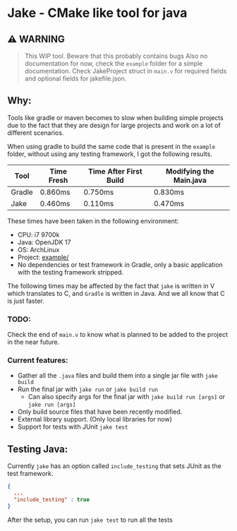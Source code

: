 # Jake - CMake like tool for java

## :warning: WARNING

> This WIP tool. Beware that this probably contains bugs
> Also no documentation for now, check the `example` folder for a simple documentation.
> Check JakeProject struct in `main.v` for required fields and optional fields for jakefile.json.

## Why:

Tools like gradle or maven becomes to slow when building simple projects due to the fact that they are design for large projects and work on a lot of different scenarios.

When using gradle to build the same code that is present in the `example` folder, without using any testing framework, I got the following results.

| Tool   | Time Fresh | Time After First Build | Modifying the Main.java |
| ------ | ---------- | ---------------------- | ---------------------- |
| Gradle | 0.860ms    | 0.750ms                | 0.830ms                |
| Jake   | 0.460ms    | 0.110ms                | 0.470ms                |

These times have been taken in the following environment:
- CPU: i7 9700k
- Java: OpenJDK 17
- OS: ArchLinux
- Project: [example/]()
- No dependencies or test framework in Gradle, only a basic application with the testing framework stripped.

The following times may be affected by the fact that `jake` is written in V which translates to C, and `Gradle` is written in Java. And we all know that C is just faster.

### TODO:

Check the end of `main.v` to know what is planned to be added to the project in the near future.

### Current features:

- Gather all the `.java` files and build them into a single jar file with `jake build`
- Run the final jar with `jake run` or `jake build run`
  - Can also specify args for the final jar with `jake build run [args]` or `jake run [args]`
- Only build source files that have been recently modified.
- External library support. (Only local libraries for now)
- Support for tests with JUnit `jake test`

## Testing Java:

Currently `jake` has an option called `include_testing` that sets JUnit as the test framework.

```json
{
  ...
  "include_testing" : true
}
```
After the setup, you can run `jake test` to run all the tests

